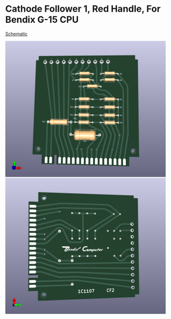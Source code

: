 # Cathode Follower 1, Red Handle, For Bendix G-15 CPU
[Schematic](G15_Natural_CF2_Schematic.pdf)

![Front](G15_Natural_CF2_Front.png)
![Back](G15_Natural_CF2_Back.png)
